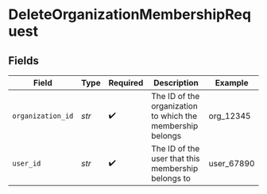 # DeleteOrganizationMembershipRequest


## Fields

| Field                                                      | Type                                                       | Required                                                   | Description                                                | Example                                                    |
| ---------------------------------------------------------- | ---------------------------------------------------------- | ---------------------------------------------------------- | ---------------------------------------------------------- | ---------------------------------------------------------- |
| `organization_id`                                          | *str*                                                      | :heavy_check_mark:                                         | The ID of the organization to which the membership belongs | org_12345                                                  |
| `user_id`                                                  | *str*                                                      | :heavy_check_mark:                                         | The ID of the user that this membership belongs to         | user_67890                                                 |